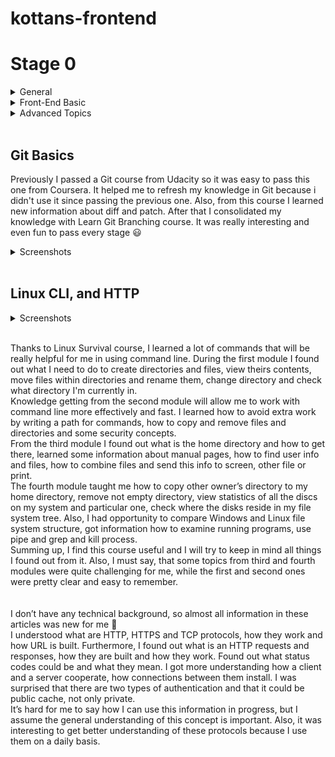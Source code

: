# kottans-frontend
# Stage 0 

<details>
<summary>General</summary> 

- [X] [Git Basics](https://github.com/kottans/frontend/blob/2022_UA/tasks/git-intro.md)  
- [ ] [Linux CLI and Networking](https://github.com/kottans/frontend/blob/2022_UA/tasks/linux-cli-http.md)  
- [ ] [VCS (hello gitty), GitHub and Collaboration](https://github.com/kottans/frontend/blob/2022_UA/tasks/git-collaboration.md)  

</details>   

<details>
<summary>Front-End Basic</summary> 

- [ ] [Intro to HTML & CSS](https://github.com/kottans/frontend/blob/2022_UA/tasks/html-css-intro.md)  
- [ ] [Responsive Web Design](https://github.com/kottans/frontend/blob/2022_UA/tasks/html-css-responsive.md)  
- [ ] [HTML & CSS Practice](https://github.com/kottans/frontend/blob/2022_UA/tasks/html-css-popup.md)  
- [ ] [JavaScript Basics](https://github.com/kottans/frontend/blob/2022_UA/tasks/js-basics.md)  
- [ ] [Document Object Model](https://github.com/kottans/frontend/blob/2022_UA/tasks/js-dom.md) 

</details>   

<details>
<summary>Advanced Topics</summary>  

- [ ] [Building a Tiny JS World](https://github.com/kottans/frontend/blob/2022_UA/tasks/js-pre-oop.md)  
- [ ] [Object oriented JS](https://github.com/kottans/frontend/blob/2022_UA/tasks/js-oop.md)  
- [ ] [OOP exercise](https://github.com/kottans/frontend/blob/2022_UA/tasks/js-post-oop.md)  
- [ ] [Offline Web Applications](https://github.com/kottans/frontend/blob/2022_UA/tasks/app-design-offline.md)  
- [ ] [Memory pair game](https://github.com/kottans/frontend/blob/2022_UA/tasks/memory-pair-game.md)  
- [ ] [Website Performance Optimization](https://github.com/kottans/frontend/blob/2022_UA/tasks/app-design-performance.md)  
- [ ] [Friends App](https://github.com/kottans/frontend/blob/2022_UA/tasks/friends-app.md)  

</details>

<br>  

## Git Basics  
Previously I passed a Git course from Udacity so it was easy to pass this one from Coursera. It helped me to refresh my knowledge in Git because i didn't use it since passing the previous one. Also, from this course I learned new information about diff and patch.
After that I consolidated my knowledge with Learn Git Branching course. It was really interesting and even fun to pass every stage :smiley:  
 
<details>
<summary>Screenshots</summary>

![Learn Git Branching course Basics](./images/git-basics.png)  
<br>

![Learn Git Branching course Basics](./images/git-remote-repo.png) 
</details>  
<br>

## Linux CLI, and HTTP  
<details>
<summary>Screenshots</summary>

![Linux Survival Module 1](./task_linux_cli/linux1.png)  
<br>

![Linux Survival Quiz 1](./task_linux_cli/linux1-quiz.png)  
<br>  

![Linux Survival Module 2](./task_linux_cli/linux2.png)  
<br>  

![Linux Survival Quiz 2](./task_linux_cli/linux2-quiz.png)  
<br>   

![Linux Survival Module 3](./task_linux_cli/linux3.png)  
<br>  

![Linux Survival Quiz 3](./task_linux_cli/linux3-quiz.png)  
<br>  

![Linux Survival Module 4](./task_linux_cli/linux4.png)  
<br>   

![Linux Survival Quiz 4](./task_linux_cli/linux4-quiz.png)  
<br>  
</details>  
<br>  

Thanks to Linux Survival course, I learned a lot of commands that will be really helpful for me in using command line. During the first module I found out what I need to do to create directories and files, view theirs contents, move files within directories and rename them, change directory and check what directory I'm currently in.  
Knowledge getting from the second module will allow me to work with command line more effectively and fast. I learned how to avoid extra work by writing a path for commands, how to copy and remove files and directories and some security concepts.  
From the third module I found out what is the home directory and how to get there, learned some information about manual pages, how to find user info and files, how to combine files and send this info to screen, other file or print.  
The fourth module taught me how to copy other owner’s directory to my home directory, remove not empty directory, view statistics of all the discs on my system and particular one, check where the disks reside in my file system tree. Also, I had opportunity to compare Windows and Linux file system structure, got information how to examine running programs, use pipe and grep and kill process.  
Summing up, I find this course useful and I will try to keep in mind all things I found out from it. Also, I must say, that some topics from third and fourth modules were quite challenging for me, while the first and second ones were pretty clear and easy to remember.  
<br>  
I don’t have any technical background, so almost all information in these articles was new for me 🙂  
I understood what are HTTP, HTTPS and TCP protocols, how they work and how URL is built. Furthermore, I found out what is an HTTP requests and responses, how they are built and how they work. Found out what status codes could be and what they mean. I got more understanding how a client and a server cooperate, how connections between them install. I was surprised that there are two types of authentication and that it could be public cache, not only private.  
It’s hard for me to say how I can use this information in progress, but I assume the general understanding of this concept is important. Also, it was interesting to get better understanding of these protocols because I use them on a daily basis.